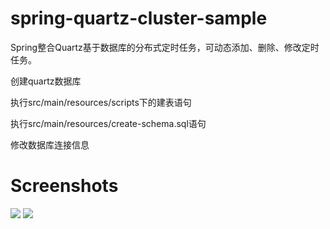 # spring-quartz-cluster-sample

Spring整合Quartz基于数据库的分布式定时任务，可动态添加、删除、修改定时任务。

创建quartz数据库

执行src/main/resources/scripts下的建表语句

执行src/main/resources/create-schema.sql语句

修改数据库连接信息

# Screenshots

![](Screenshots/2018-06-28_161337.png)
![](Screenshots/2018-06-28_161310.png)
